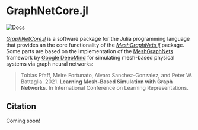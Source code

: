 # GraphNetCore.jl

[![Docs](https://img.shields.io/badge/docs-dev-blue.svg)](https://una-auxme.github.io/MeshGraphNets.jl/stable)

[*GraphNetCore.jl*](https://github.com/una-auxme/GraphNetCore.jl) is a software package for the Julia programming language that provides an the core functionality of the [*MeshGraphNets.jl*](https://github.com/una-auxme/MeshGraphNets.jl) package. Some parts are based on the implementation of the [MeshGraphNets](https://arxiv.org/abs/2010.03409) framework by [Google DeepMind](https://deepmind.google/) for simulating mesh-based physical systems via graph neural networks:

> Tobias Pfaff, Meire Fortunato, Alvaro Sanchez-Gonzalez, and Peter W. Battaglia. 2021. **Learning Mesh-Based Simulation with Graph Networks**. In International Conference on Learning Representations.

## Citation

Coming soon!
